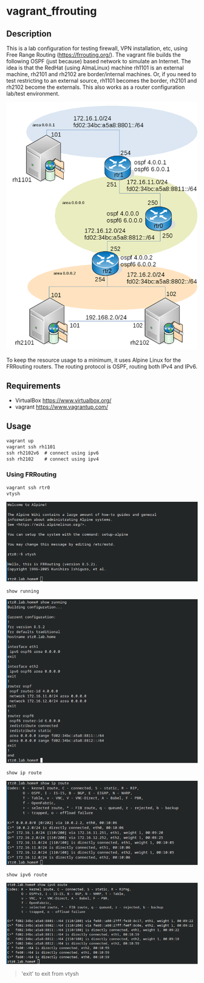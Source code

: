 # vagrant_ffrouting

## Description

This is a lab configuration for testing firewall, VPN installation, etc, using Free Range Routing (https://frrouting.org/). The vagrant file builds the following OSPF (just because) based network to simulate an Internet. The idea is that the RedHat (using AlmaLinux) machine rh1101 is an external machine, rh2101 and rh2102 are border/internal machines. Or, if you need to test restricting to an external source, rh1101 becomes the border, rh2101 and rh2102 become the externals. This also works as a router configuration lab/test environment.

![Network Diagram](network.png)

To keep the resource usage to a minimum, it uses Alpine Linux for the FRRouting routers. The routing protocol is OSPF, routing both IPv4 and IPv6.

## Requirements

- VirtualBox https://www.virtualbox.org/
- vagrant https://www.vagrantup.com/

## Usage

```
vagrant up
vagrant ssh rh1101
ssh rh2102v6  # connect using ipv6
ssh rh2102    # connect using ipv4
```

### Using FRRouting

```
vagrant ssh rtr0
vtysh
```
![](rtr0_ssh.png)

```
show running
```
![](show_run.png)

```
show ip route
```
![](show_ip.png)

```
show ipv6 route
```
![](show_ipv6.png)


> 'exit' to exit from vtysh
